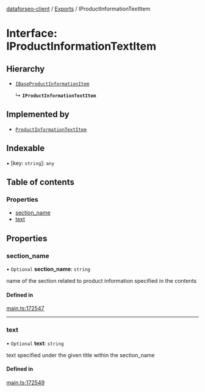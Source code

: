 [dataforseo-client](../README.md) / [Exports](../modules.md) / IProductInformationTextItem

# Interface: IProductInformationTextItem

## Hierarchy

- [`IBaseProductInformationItem`](IBaseProductInformationItem.md)

  ↳ **`IProductInformationTextItem`**

## Implemented by

- [`ProductInformationTextItem`](../classes/ProductInformationTextItem.md)

## Indexable

▪ [key: `string`]: `any`

## Table of contents

### Properties

- [section\_name](IProductInformationTextItem.md#section_name)
- [text](IProductInformationTextItem.md#text)

## Properties

### section\_name

• `Optional` **section\_name**: `string`

name of the section related to product information specified in the contents

#### Defined in

[main.ts:172547](https://github.com/dataforseo/TypeScriptClient/blob/7ca1aa4/main.ts#L172547)

___

### text

• `Optional` **text**: `string`

text specified under the given title within the section_name

#### Defined in

[main.ts:172549](https://github.com/dataforseo/TypeScriptClient/blob/7ca1aa4/main.ts#L172549)
